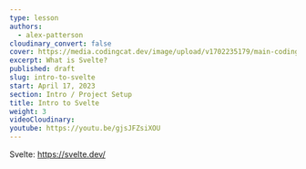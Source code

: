 ```yaml
---
type: lesson
authors:
  - alex-patterson
cloudinary_convert: false
cover: https://media.codingcat.dev/image/upload/v1702235179/main-codingcatdev-photo/courses/sveltekit-firebase/svelte-firebase-intro-to-svelte/sveltekit-firebase-intro-svelte.png
excerpt: What is Svelte?
published: draft
slug: intro-to-svelte
start: April 17, 2023
section: Intro / Project Setup
title: Intro to Svelte
weight: 3
videoCloudinary:
youtube: https://youtu.be/gjsJFZsiXOU
---
```


Svelte: https://svelte.dev/
